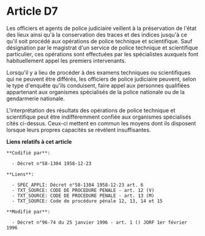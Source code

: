 # Article D7

Les officiers et agents de police judiciaire veillent à la préservation de l'état des lieux ainsi qu'à la conservation des
traces et des indices jusqu'à ce qu'il soit procédé aux opérations de police technique et scientifique. Sauf désignation par
le magistrat d'un service de police technique et scientifique particulier, ces opérations sont effectuées par les
spécialistes auxquels font habituellement appel les premiers intervenants.

Lorsqu'il y a lieu de procéder à des examens techniques ou scientifiques qui ne peuvent être différés, les officiers de
police judiciaire peuvent, selon le type d'enquête qu'ils conduisent, faire appel aux personnes qualifiées appartenant aux
organismes spécialisés de la police nationale ou de la gendarmerie nationale.

L'interprétation des résultats des opérations de police technique et scientifique peut être indifféremment confiée aux
organismes spécialisés cités ci-dessus. Ceux-ci mettent en commun les moyens dont ils disposent lorsque leurs propres
capacités se révèlent insuffisantes.

**Liens relatifs à cet article**

	**Codifié par**:

	  - Décret n°58-1304 1958-12-23

	**Liens**:

	  - SPEC_APPLI: Décret n°58-1304 1958-12-23 art. 6
	  - TXT_SOURCE: CODE DE PROCEDURE PENALE - art. 12 (V)
	  - TXT_SOURCE: CODE DE PROCEDURE PENALE - art. 13 (M)
	  - TXT_SOURCE: Code de procédure pénale 12, 13, 14 et 15

	**Modifié par**:

	  - Décret n°96-74 du 25 janvier 1996 - art. 1 () JORF 1er février 1996
